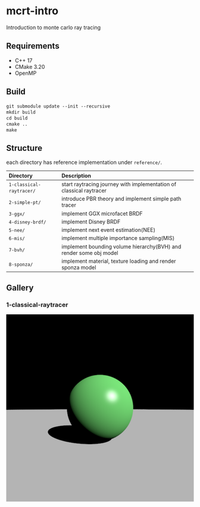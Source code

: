 # mcrt-intro

Introduction to monte carlo ray tracing

## Requirements

* C++ 17
* CMake 3.20
* OpenMP

## Build

```
git submodule update --init --recursive
mkdir build
cd build
cmake ..
make
```

## Structure

each directory has reference implementation under `reference/`.

|Directory|Description|
|:--|:--|
|`1-classical-raytracer/`|start raytracing journey with implementation of classical raytracer|
|`2-simple-pt/`|introduce PBR theory and implement simple path tracer|
|`3-ggx/`|implement GGX microfacet BRDF|
|`4-disney-brdf/`|implement Disney BRDF|
|`5-nee/`|implement next event estimation(NEE)|
|`6-mis/`|implement multiple importance sampling(MIS)|
|`7-bvh/`|implement bounding volume hierarchy(BVH) and render some obj model|
|`8-sponza/`|implement material, texture loading and render sponza model|

## Gallery

### 1-classical-raytracer

![](img/1-classical-raytracer.png)